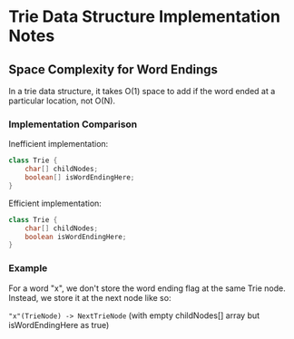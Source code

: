 # Trie Data Structure Implementation Notes

## Space Complexity for Word Endings

In a trie data structure, it takes O(1) space to add if the word ended at a particular location, not O(N).

### Implementation Comparison

Inefficient implementation:

```java
class Trie {
    char[] childNodes;
    boolean[] isWordEndingHere;
}
```

Efficient implementation:

```java
class Trie {
    char[] childNodes;
    boolean isWordEndingHere;
}
```

### Example

For a word "x", we don't store the word ending flag at the same Trie node. Instead, we store it at the next node like so:

`"x"(TrieNode) -> NextTrieNode` (with empty childNodes[] array but isWordEndingHere as true)
